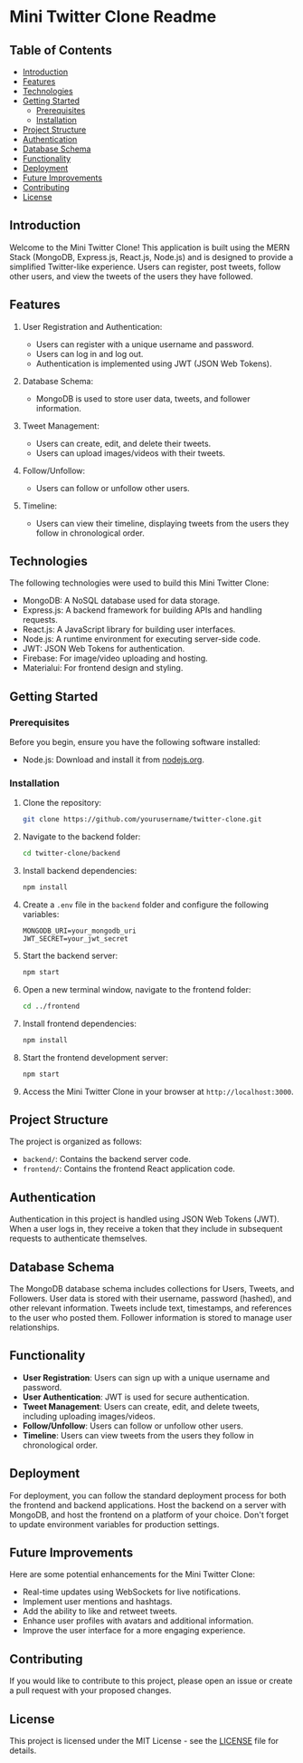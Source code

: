 # Mini Twitter Clone Readme

## Table of Contents

- [Introduction](#introduction)
- [Features](#features)
- [Technologies](#technologies)
- [Getting Started](#getting-started)
  - [Prerequisites](#prerequisites)
  - [Installation](#installation)
- [Project Structure](#project-structure)
- [Authentication](#authentication)
- [Database Schema](#database-schema)
- [Functionality](#functionality)
- [Deployment](#deployment)
- [Future Improvements](#future-improvements)
- [Contributing](#contributing)
- [License](#license)

## Introduction

Welcome to the Mini Twitter Clone! This application is built using the MERN Stack (MongoDB, Express.js, React.js, Node.js) and is designed to provide a simplified Twitter-like experience. Users can register, post tweets, follow other users, and view the tweets of the users they have followed.

## Features

1. User Registration and Authentication:
   - Users can register with a unique username and password.
   - Users can log in and log out.
   - Authentication is implemented using JWT (JSON Web Tokens).

2. Database Schema:
   - MongoDB is used to store user data, tweets, and follower information.

3. Tweet Management:
   - Users can create, edit, and delete their tweets.
   - Users can upload images/videos with their tweets.

4. Follow/Unfollow:
   - Users can follow or unfollow other users.

5. Timeline:
   - Users can view their timeline, displaying tweets from the users they follow in chronological order.

## Technologies

The following technologies were used to build this Mini Twitter Clone:

- MongoDB: A NoSQL database used for data storage.
- Express.js: A backend framework for building APIs and handling requests.
- React.js: A JavaScript library for building user interfaces.
- Node.js: A runtime environment for executing server-side code.
- JWT: JSON Web Tokens for authentication.
- Firebase: For image/video uploading and hosting.
- Materialui: For frontend design and styling.

## Getting Started

### Prerequisites

Before you begin, ensure you have the following software installed:

- Node.js: Download and install it from [nodejs.org](https://nodejs.org/).

### Installation

1. Clone the repository:

   ```bash
   git clone https://github.com/yourusername/twitter-clone.git
   ```

2. Navigate to the backend folder:

   ```bash
   cd twitter-clone/backend
   ```

3. Install backend dependencies:

   ```bash
   npm install
   ```

4. Create a `.env` file in the `backend` folder and configure the following variables:

   ```
   MONGODB_URI=your_mongodb_uri
   JWT_SECRET=your_jwt_secret
   
   ```

5. Start the backend server:

   ```bash
   npm start
   ```

6. Open a new terminal window, navigate to the frontend folder:

   ```bash
   cd ../frontend
   ```

7. Install frontend dependencies:

   ```bash
   npm install
   ```

8. Start the frontend development server:

   ```bash
   npm start
   ```

9. Access the Mini Twitter Clone in your browser at `http://localhost:3000`.

## Project Structure

The project is organized as follows:

- `backend/`: Contains the backend server code.
- `frontend/`: Contains the frontend React application code.

## Authentication

Authentication in this project is handled using JSON Web Tokens (JWT). When a user logs in, they receive a token that they include in subsequent requests to authenticate themselves.

## Database Schema

The MongoDB database schema includes collections for Users, Tweets, and Followers. User data is stored with their username, password (hashed), and other relevant information. Tweets include text, timestamps, and references to the user who posted them. Follower information is stored to manage user relationships.

## Functionality

- **User Registration**: Users can sign up with a unique username and password.
- **User Authentication**: JWT is used for secure authentication.
- **Tweet Management**: Users can create, edit, and delete tweets, including uploading images/videos.
- **Follow/Unfollow**: Users can follow or unfollow other users.
- **Timeline**: Users can view tweets from the users they follow in chronological order.

## Deployment

For deployment, you can follow the standard deployment process for both the frontend and backend applications. Host the backend on a server with MongoDB, and host the frontend on a platform of your choice. Don't forget to update environment variables for production settings.

## Future Improvements

Here are some potential enhancements for the Mini Twitter Clone:

- Real-time updates using WebSockets for live notifications.
- Implement user mentions and hashtags.
- Add the ability to like and retweet tweets.
- Enhance user profiles with avatars and additional information.
- Improve the user interface for a more engaging experience.

## Contributing

If you would like to contribute to this project, please open an issue or create a pull request with your proposed changes.

## License

This project is licensed under the MIT License - see the [LICENSE](LICENSE) file for details.
